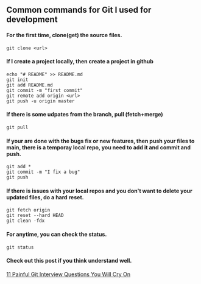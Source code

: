 ## Common commands for Git I used for development

#### For the first time, clone(get) the source files.
```
git clone <url>
```

#### If I create a project locally, then create a project in github
```
echo "# README" >> README.md
git init
git add README.md
git commit -m "first commit"
git remote add origin <url>
git push -u origin master
```

#### If there is some udpates from the branch, pull (fetch+merge)
```
git pull
```

#### If your are done with the bugs fix or new features, then push your files to main, there is a temporay local repo, you need to add it and commit and push.
```
git add *
git commit -m "I fix a bug"
git push
```

#### If there is issues with your local repos and you don't want to delete your updated files, do a hard reset.
```
git fetch origin
git reset --hard HEAD
git clean -fdx
```

#### For anytime, you can check the status.
```
git status
```

#### Check out this post if you think understand well.
[11 Painful Git Interview Questions You Will Cry On](https://dev.to/aershov24/11-painful-git-interview-questions-you-will-cry-on-1n2g?utm_source=digest_mailer&utm_medium=email&utm_campaign=digest_email)
